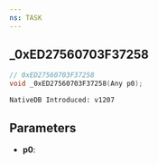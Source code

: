 ```yaml
---
ns: TASK
---
```

## _0xED27560703F37258

```c
// 0xED27560703F37258
void _0xED27560703F37258(Any p0);
```

```
NativeDB Introduced: v1207
```

## Parameters
* **p0**:
